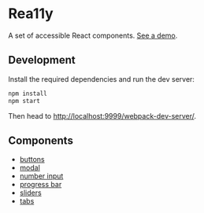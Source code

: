 Rea11y
========

A set of accessible React components.
[See a demo](http://felixgirault.github.io/rea11y/).

Development
-----------

Install the required dependencies and run the dev server:

```sh
npm install
npm start
```

Then head to [http://localhost:9999/webpack-dev-server/](http://localhost:9999/webpack-dev-server/).

Components
----------

* [buttons](./src/rea11y-buttons/README.md)
* [modal](./src/rea11y-modal/README.md)
* [number input](./src/rea11y-number-input/README.md)
* [progress bar](./src/rea11y-progress-bar/README.md)
* [sliders](./src/rea11y-sliders/README.md)
* [tabs](./src/rea11y-tabs/README.md)
